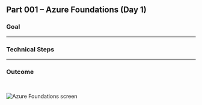 ## Part 001 – Azure Foundations (Day 1)

### Goal
<!-- Write what you aimed to achieve in this part -->

---

### Technical Steps
<!-- List the steps you followed, commands you used, and how you implemented the task -->

---

### Outcome
<!-- Summarize the result, what worked, and what challenges you faced -->

<br>

![Azure Foundations screen](../gallery/cloud-support-track/part-001-day-001-azure-foundations.png)
